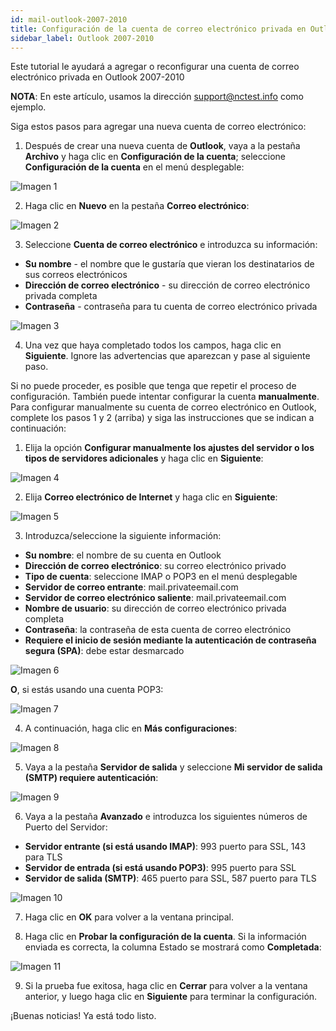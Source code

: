 ```yaml
---
id: mail-outlook-2007-2010
title: Configuración de la cuenta de correo electrónico privada en Outlook 2007-2010
sidebar_label: Outlook 2007-2010
---
```

Este tutorial le ayudará a agregar o reconfigurar una cuenta de correo electrónico privada en Outlook 2007-2010

**NOTA**: En este artículo, usamos la dirección support@nctest.info como ejemplo. 

Siga estos pasos para agregar una nueva cuenta de correo electrónico:


1. Después de crear una nueva cuenta de **Outlook**, vaya a la pestaña **Archivo** y haga clic en **Configuración de la cuenta**; seleccione **Configuración de la cuenta** en el menú desplegable: 

![Imagen 1](https://namecheap.simplekb.com//SiteContents/2-7C22D5236A4543EB827F3BD8936E153E/media/outlook_1.png)

2. Haga clic en **Nuevo** en la pestaña **Correo electrónico**:

![Imagen 2](https://namecheap.simplekb.com//SiteContents/2-7C22D5236A4543EB827F3BD8936E153E/media/outlook_2.png)

3. Seleccione **Cuenta de correo electrónico** e introduzca su información: 

- **Su nombre** - el nombre que le gustaría que vieran los destinatarios de sus correos electrónicos 
- **Dirección de correo electrónico** - su dirección de correo electrónico privada completa 
- **Contraseña** - contraseña para tu cuenta de correo electrónico privada 

![Imagen 3](https://namecheap.simplekb.com//SiteContents/2-7C22D5236A4543EB827F3BD8936E153E/media/outlook_3.png)


4. Una vez que haya completado todos los campos, haga clic en **Siguiente**. Ignore las advertencias que aparezcan y pase al siguiente paso. 

Si no puede proceder, es posible que tenga que repetir el proceso de configuración. También puede intentar configurar la cuenta **manualmente**. Para configurar manualmente su cuenta de correo electrónico en Outlook, complete los pasos 1 y 2 (arriba) y siga las instrucciones que se indican a continuación: 

1. Elija la opción **Configurar manualmente los ajustes del servidor o los tipos de servidores adicionales** y haga clic en **Siguiente**:

![Imagen 4](https://namecheap.simplekb.com//SiteContents/2-7C22D5236A4543EB827F3BD8936E153E/media/outlook_4.png)

2. Elija **Correo electrónico de Internet** y haga clic en **Siguiente**:

![Imagen 5](https://namecheap.simplekb.com//SiteContents/2-7C22D5236A4543EB827F3BD8936E153E/media/outlook_5.png)

3. Introduzca/seleccione la siguiente información: 

- **Su nombre**: el nombre de su cuenta en Outlook 
- **Dirección de correo electrónico**: su correo electrónico privado 
- **Tipo de cuenta**: seleccione IMAP o POP3 en el menú desplegable 
- **Servidor de correo entrante**: mail.privateemail.com 
- **Servidor de correo electrónico saliente**: mail.privateemail.com 
- **Nombre de usuario**: su dirección de correo electrónico privada completa 
- **Contraseña**: la contraseña de esta cuenta de correo electrónico 
- **Requiere el inicio de sesión mediante la autenticación de contraseña segura (SPA)**: debe estar desmarcado 


![Imagen 6](https://namecheap.simplekb.com//SiteContents/2-7C22D5236A4543EB827F3BD8936E153E/media/outlook_8.png)

**O**, si estás usando una cuenta POP3:

![Imagen 7](https://namecheap.simplekb.com//SiteContents/2-7C22D5236A4543EB827F3BD8936E153E/media/outlook_7.png)

4. A continuación, haga clic en **Más configuraciones**: 

![Imagen 8](https://namecheap.simplekb.com//SiteContents/2-7C22D5236A4543EB827F3BD8936E153E/media/outlook_11.png)

 5. Vaya a la pestaña **Servidor de salida** y seleccione **Mi servidor de salida (SMTP) requiere autenticación**:

 ![Imagen 9](https://namecheap.simplekb.com//SiteContents/2-7C22D5236A4543EB827F3BD8936E153E/media/outlook_12.png)

 6. Vaya a la pestaña **Avanzado** e introduzca los siguientes números de Puerto del Servidor: 

- **Servidor entrante (si está usando IMAP)**: 993 puerto para SSL, 143 para TLS 
- **Servidor de entrada (si está usando POP3)**: 995 puerto para SSL 
- **Servidor de salida (SMTP)**: 465 puerto para SSL, 587 puerto para TLS 

![Imagen 10](https://namecheap.simplekb.com//SiteContents/2-7C22D5236A4543EB827F3BD8936E153E/media/outlook_13.png)

7. Haga clic en **OK** para volver a la ventana principal. 

8. Haga clic en **Probar la configuración de la cuenta**. Si la información enviada es correcta, la columna Estado se mostrará como **Completada**:

![Imagen 11](https://namecheap.simplekb.com//SiteContents/2-7C22D5236A4543EB827F3BD8936E153E/media/outlook_14.png)

9. Si la prueba fue exitosa, haga clic en **Cerrar** para volver a la ventana anterior, y luego haga clic en **Siguiente** para terminar la configuración. 

¡Buenas noticias! Ya está todo listo. 



